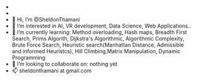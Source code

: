 
- 
-  
-    👋 Hi, I’m @SheldonThamani
- 👀 I’m interested in AI, VR development, Data Science, Web Applications..
- 🌱 I’m currently learning: Method overloading, Hash maps, Breadth First Search, Prims Algorith, Dijkstra's Algorithmic, Algorithmic Complexity, Brute Force Search, Heuristic search(Manhattan Distance, Admissible and informed Heuristcs), Hill Climbing,Matrix Manipulation, Dynamic Programming 
- 💞️ I’m looking to collaborate on: nothing yet
- 📫 sheldonthamani at gmail.com

<!---
SheldonThamani/SheldonThamani is a ✨ special ✨ repository because its `README.md` (this file) appears on your GitHub profile.
You can click the Preview link to take a look at your changes.
--->
